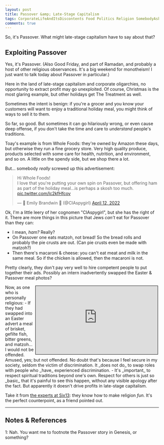 ```yaml
---
layout: post
title: Passover &amp; Late-Stage Capitalism
tags: CorporateLifeAndItsDiscontents Food Politics Religion SomebodyAskedMe &Gammad;&Tau;&Phi;
comments: true
---
```


So, it's Passover.  What might late-stage capitalism have to say about that?

## Exploiting Passover  

Yes, it's Passover.  (Also Good Friday, and part of Ramadan, and probably a host of other
religious observances.  It's a big weekend for monotheism!  I just want to talk today
about Passover in particular.)  

Here in the land of late-stage capitalism and corporate oligarchies, no opportunity to
extract profit may go unexploited.  Of course, Christmas is the most glaring example, but
other holidays get The Treatment as well.  

Sometimes the intent is benign: if you're a grocer and you know your customers will want
to enjoy a traditional holiday meal, you might think of ways to sell it to them.  

So far, so good.  But sometimes it can go hilariously wrong, or even cause deep offense, if you
don't take the time and care to _understand_ people's traditions.  

Toay's example is from Whole Foods: they're owned by Amazon these days, but otherwise they
run a fine grocery store.  Very high quality produce, products selected with some care for
health, nutrition, and environment, and so on.  A little on the spendy side, but we shop
there a lot.  

But&hellip; somebody _really_ screwed up this advertisement:  

<blockquote class="twitter-tweet">
  <p lang="en" dir="ltr">
	Hi Whole Foods!<br>I love that you&#39;re putting your own spin on Passover, but
	offering ham as part of the holiday meal...is perhaps a skosh too much. 
	<a href="https://t.co/lc2kfHfcov">pic.twitter.com/lc2kfHfcov</a>
  </p>&mdash; 🌻 Emily Brandwin 🌻 (@CIAspygirl) <a href="https://twitter.com/CIAspygirl/status/1514020871794429952?ref_src=twsrc%5Etfw">April 12, 2022</a>
</blockquote>
<script async src="https://platform.twitter.com/widgets.js"></script>

Ok, I'm a little leery of her cognomen "CIAspygirl", but she has the right of it.  There
are more things in this picture that Jews _can't_ eat for Passover than they can:  
- I mean, _ham?_  Really?  
- On Passover one eats matzoh, not bread!  So the bread rolls and probably the pie crusts
  are out.  (Can pie crusts even be made with matzoh?)  
- Then there's macaroni &amp; cheese: you can't eat meat and milk in the same meal.  So if
  the chicken is allowed, then the macaroni is not.  

Pretty clearly, they don't pay very well to hire competent people to put together their
ads.  Possibly an intern inadvertently swapped the Easter &amp; Passover meal photos?  

<iframe width="400" height="224" src="https://www.youtube.com/embed/t1k6HmUY6Zk" allow="accelerometer; encrypted-media; gyroscope; picture-in-picture" allowfullscreen style="float: right; margin: 3px 3px 3px 3px; border: 1px solid #000000;"></iframe>
Now, as one who is personally religious:  
- If they had swapped into an Easter advert a meal of brisket, gefilte fish, bitter
  greens, and matzoh&hellip; I would not be offended.  Amused, yes; but not offended.  No
  doubt that's because I feel secure in my society, seldom the victim of discrimination.
  It _does not do_ to swap roles with people who _have_ experienced discrimination.  
- It's _important_ to respect spiritual traditions beyond one's own.  Respect for others
  is just so _basic_ that it's painful to see this happen, without any visible apology
  after the fact.  But apparently it doesn't drive profits in late-stage capitalism.  

Take it from [the experts at Six13](https://www.youtube.com/user/Six13Sings): they know
how to make religion _fun._  It's the perfect counterpoint, as a friend pointed out.  

---

## Notes &amp; References  

<!--
<sup id="fn1a">[[1]](#fn1)</sup>

<a id="fn1">1</a>: ***, ["***"](***), *** [↩](#fn1a)  

<a href="{{ site.baseurl }}/images/***">
  <img src="{{ site.baseurl }}/images/***" width="400" height="***" alt="***" title="***" style="float: right; margin: 3px 3px 3px 3px; border: 1px solid #000000;">
</a>

<iframe width="400" height="224" src="***" allow="accelerometer; encrypted-media; gyroscope; picture-in-picture" allowfullscreen style="float: right; margin: 3px 3px 3px 3px; border: 1px solid #000000;"></iframe>
-->

<a id="fn1">1</a>: Nah.  You want me to footnote the Passover story in Genesis, or something?  
